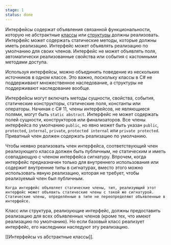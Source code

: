```yaml
---
stage: 1
status: done
---
```

Интерфейсы содержат объявления связанной функциональности, которую не абстрактные [классы](class) или [структуры](struct) должны реализовать. Интерфейс может содержать статические методы, которые должны иметь реализацию. Интерфейс может объявлять реализацию по умолчанию для своих членов. Интерфейс не может объявлять поля, автоматически реализованные свойства или события с кастомными методами доступа.

Используя интерфейсы, можно объединить поведение из нескольких источников в одном классе. Это важно, поскольку классы в C# не поддерживают множественное наследование, а структуры не поддерживают наследование вообще.

Интерфейсы могут включать методы сущности, свойства, события, статические конструкторы, статические поля, константы или операторы. Начиная с C# 11, члены интерфейсов, не являющиеся полями, могут быть `static abstract`. Интерфейс не может содержать полей сущности, конструкторов или финализаторов. Все члены интерфейса по умолчанию `public`, но явно может быть указан `public`, `protected`, `internal`, `private`, `protected internal` или `private protected`. Приватный член должен содержать реализацию по умолчанию.

Чтобы неявно реализовать член интерфейса, соответствующий член реализующего класса должен быть публичным, не статическим и иметь совпадающую с членом интерфейса сигнатуру. Впрочем, когда интерфейс предназначен только для внутреннего использования или содержит внутренние типы в сигнатурах, вместо этого можно использовать явную реализацию, которая не требует, чтобы реализуемый член был публичным.

```ad-note
Когда интерфейс объявляет статические члены, тип, реализующий этот интерфейс может объявить статические члены с такой же сигнатурой. Статические члены, определённые в типе не переопределяют объявленные в интерфейсе.
```

Класс или структура, реализующие интерфейс, должны предоставить реализацию для всех объявленных членов (кроме тех, что имеют реализацию по умолчанию). Но если базовый класс реализует интерфейс, его наследники наследуют эту реализацию.

[[Интерфейсы vs абстрактные классы]].